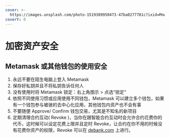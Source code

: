```yaml
---
cover: >-
  https://images.unsplash.com/photo-1519389950473-47ba0277781c?ixid=MnwxMjA3fDB8MHxwaG90by1wYWdlfHx8fGVufDB8fHx8&ixlib=rb-1.2.1&auto=format&fit=crop&w=2970&q=80
coverY: 0
---
```


# 加密资产安全

## Metamask 或其他钱包的使用安全

1. 永远不要在陌生电脑上登入 Metamask
2. 保存好私钥并且不将私钥告诉任何人
3. 没有使用时将 Metamask 锁定：右上角图示 > 点选“锁定“
4. 依照不同使用习惯或应用使用不同钱包，Metamask 可以建立多个钱包，如果有一个钱包参与被骇的去中心化应用，其他钱包内资产也不会有事
5. 不要随便 Approve/ Confirm 钱包交易，尤其是不知名的新项目
6. 定期清理合约互动( Revoke )，当你在跟智能合约互动时会允许合约花费你的代币，这时候可以设定花费上限并且定时 Revoke，让合约在你不用的时候没有花费你资产的权限，Revoke 可以在 [debank.com](http://debank.com) 上进行。
